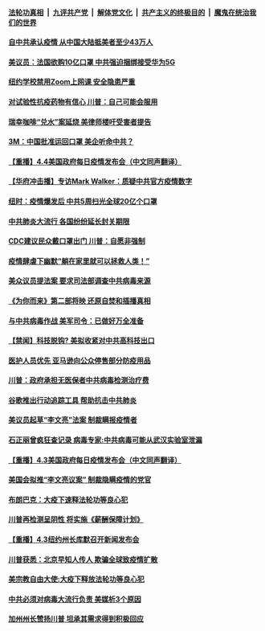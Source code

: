 

####  [法轮功真相](../../../../basic/blob/master/README.md?t=04061247) &nbsp;|&nbsp; [九评共产党](../../../../9ping.md/blob/master/README.md?t=04061247) &nbsp;|&nbsp; [解体党文化](../../../../jtdwh.md/blob/master/README.md?t=04061247)  &nbsp;|&nbsp; [共产主义的终极目的](../../../../gczydzjmd.md/blob/master/README.md?t=04061247) &nbsp;|&nbsp; [魔鬼在统治我们的世界](../../../../mgztzwmdsj.md/blob/master/README.md?t=04061247) 

#### [自中共承认疫情 从中国大陆抵美者至少43万人](../pages/prog203/a102816698.md?t=04061247) 

#### [美议员：法国欲购10亿口罩 中共强迫捆绑接受华为5G](../pages/prog203/a102816560.md?t=04061247) 

#### [纽约学校禁用Zoom上网课 安全隐患严重](../pages/prog203/a102816549.md?t=04061247) 

#### [对试验性抗疫药物有信心 川普：自己可能会服用](../pages/prog203/a102816502.md?t=04061247) 

#### [瑞幸咖啡“兑水”案延烧 美律师楼吁受害者提告](../pages/prog203/a102816469.md?t=04061247) 

#### [3M：中国批准运回口罩 美企听命中共？](../pages/prog203/a102816088.md?t=04061247) 

#### [【重播】4.4美国政府每日疫情发布会（中文同声翻译）](../pages/prog203/a102814960.md?t=04061247) 

#### [【华府冲击播】专访Mark Walker：质疑中共官方疫情数字](../pages/prog203/a102816039.md?t=04061247) 

#### [纽时：疫情爆发后 中共5周扫光全球20亿个口罩](../pages/prog203/a102815828.md?t=04061247) 

#### [中共肺炎大流行 各国纷纷延长封关期限](../pages/prog203/a102815688.md?t=04061247) 

#### [CDC建议民众戴口罩出门 川普：自愿非强制](../pages/prog203/a102815632.md?t=04061247) 

#### [疫情肆虐下幽默“躺在家里就可以拯救人类！”](../pages/prog203/a102815594.md?t=04061247) 

#### [美众议员提法案 要求司法部调查中共病毒来源](../pages/prog203/a102815547.md?t=04061247) 

#### [《为你而来》第二部将映 还原自焚和插播真相](../pages/prog203/a102815528.md?t=04061247) 

#### [与中共病毒作战 美军司令：已做好万全准备](../pages/prog203/a102815382.md?t=04061247) 

#### [【禁闻】科技脱钩? 美拟收紧对中共高科技出口](../pages/prog203/a102815496.md?t=04061247) 

#### [医护人员优先 亚马逊向公众停售部分防疫用品](../pages/prog203/a102815473.md?t=04061247) 

#### [川普：政府承担无医保者中共病毒检测治疗费](../pages/prog203/a102815456.md?t=04061247) 

#### [谷歌推出行动追踪工具 帮助抗击中共肺炎](../pages/prog203/a102815418.md?t=04061247) 

#### [美议员起草“李文亮”法案 制裁瞒报疫情者](../pages/prog203/a102815393.md?t=04061247) 

#### [石正丽曾疯狂查记录 病毒专家:中共病毒可能从武汉实验室泄漏](../pages/prog203/a102815314.md?t=04061247) 

#### [【重播】4.3美国政府每日疫情发布会（中文同声翻译）](../pages/prog203/a102814951.md?t=04061247) 

#### [美国会拟推“李文亮议案” 制裁隐瞒疫情的党官](../pages/prog203/a102815162.md?t=04061247) 

#### [布朗巴克：大疫下速释法轮功等良心犯](../pages/prog203/a102815168.md?t=04061247) 

#### [川普再检测呈阴性 将实施《薪酬保障计划》](../pages/prog203/a102815154.md?t=04061247) 

#### [【重播】4.3纽约州长库默召开新闻发布会](../pages/prog203/a102814952.md?t=04061247) 

#### [川普获悉：北京早知人传人 欺骗全球致疫情扩散](../pages/prog203/a102814966.md?t=04061247) 

#### [美宗教自由大使:大疫下释放法轮功等良心犯](../pages/prog203/a102814797.md?t=04061247) 

#### [中共必须对病毒大流行负责 美媒析3个原因](../pages/prog203/a102814732.md?t=04061247) 

#### [加州州长赞扬川普 坦承其需求得到积极回应](../pages/prog203/a102814626.md?t=04061247) 

